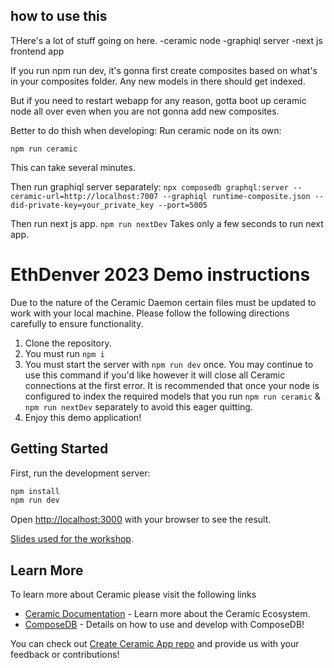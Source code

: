 
## how to use this

THere's a lot of stuff going on here.
-ceramic node
-graphiql server
-next js frontend app

If you run npm run dev, it's gonna first create composites based on what's in your composites folder. Any new models in there should get indexed.

But if you need to restart webapp for any reason, gotta boot up ceramic node all over even when you are not gonna add new composites.

Better to do thish when developing:
Run ceramic node on its own:

```npm run ceramic```

This can take several minutes.

Then run graphiql server separately:
```npx composedb graphql:server --ceramic-url=http://localhost:7007 --graphiql runtime-composite.json --did-private-key=your_private_key --port=5005```

Then run next js app.
```npm run nextDev```
Takes only a few seconds to run next app.





# EthDenver 2023 Demo instructions
Due to the nature of the Ceramic Daemon certain files must be updated to work with your local machine. Please follow the following directions carefully to ensure functionality.
1. Clone the repository.
2. You must run `npm i`
3. You must start the server with `npm run dev` once. You may continue to use this command if you'd like however it will close all Ceramic connections at the first error. It is recommended that once your node is configured to index the required models that you run `npm run ceramic` & `npm run nextDev` separately to avoid this eager quitting.
4. Enjoy this demo application! 

## Getting Started

First, run the development server:

```bash
npm install
npm run dev
```

Open [http://localhost:3000](http://localhost:3000) with your browser to see the result.

[Slides used for the workshop](https://docs.google.com/presentation/d/1KOc8YMVx19MN4dGs9fBcoWWFou-0OayRfzbVB3vcCbE/edit#slide=id.g21122e77069_0_128).

## Learn More

To learn more about Ceramic please visit the following links

- [Ceramic Documentation](https://developers.ceramic.network/learn/welcome/) - Learn more about the Ceramic Ecosystem.
- [ComposeDB](https://composedb.js.org/) - Details on how to use and develop with ComposeDB!

You can check out [Create Ceramic App repo](https://github.com/ceramicstudio/create-ceramic-app) and provide us with your feedback or contributions! 
